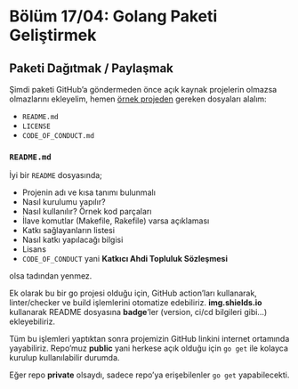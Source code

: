 # Bölüm 17/04: Golang Paketi Geliştirmek

## Paketi Dağıtmak / Paylaşmak

Şimdi paketi GitHub’a göndermeden önce açık kaynak projelerin olmazsa
olmazlarını ekleyelim, hemen [örnek projeden][01] gereken dosyaları alalım:

- `README.md`
- `LICENSE`
- `CODE_OF_CONDUCT.md`

### `README.md`

İyi bir `README` dosyasında;

- Projenin adı ve kısa tanımı bulunmalı
- Nasıl kurulumu yapılır?
- Nasıl kullanılır? Örnek kod parçaları
- İlave komutlar (Makefile, Rakefile) varsa açıklaması
- Katkı sağlayanların listesi
- Nasıl katkı yapılacağı bilgisi
- Lisans
- `CODE_OF_CONDUCT` yani **Katkıcı Ahdi Topluluk Sözleşmesi**

olsa tadından yenmez.

Ek olarak bu bir go projesi olduğu için, GitHub action’ları kullanarak,
linter/checker ve build işlemlerini otomatize edebiliriz. **img.shields.io**
kullanarak README dosyasına **badge**’ler (version, ci/cd bilgileri gibi...)
ekleyebiliriz.

Tüm bu işlemleri yaptıktan sonra projemizin GitHub linkini internet ortamında
yayabiliriz. Repo’muz **public** yani herkese açık olduğu için `go get` ile
kolayca kurulup kullanılabilir durumda.

Eğer repo **private** olsaydı, sadece repo’ya erişebilenler `go get`
yapabilecekti.

[01]: https://github.com/vigo/stringutils-demo
